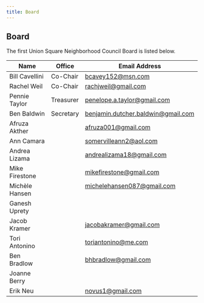 ```yaml
---
title: Board
---
```

## Board

The first Union Square Neighborhood Council Board is listed below.

| Name           | Office                                      | Email Address                         |
|----------------|---------------------------------------------|---------------------------------------|
| Bill Cavellini | Co-Chair  | bcavey152@msn.com               |
| Rachel Weil | Co-Chair  | rachjweil@gmail.com               |
| Pennie Taylor | Treasurer  | penelope.a.taylor@gmail.com    |
| Ben Baldwin | Secretary  |    benjamin.dutcher.baldwin@gmail.com           |
| Afruza Akther  |   |   afruza001@gmail.com            |
| Ann Camara |   |   somervilleann2@aol.com            |
| Andrea Lizama |   |   andrealizama18@gmail.com            |
| Mike Firestone |   |  mikefirestone@gmail.com             |
| Michèle Hansen |   |michelehansen087@gmail.com             |
| Ganesh Uprety |   |               |
| Jacob Kramer |   |  jacobakramer@gmail.com            |
| Tori Antonino |   |   toriantonino@me.com            |
| Ben Bradlow |   | bhbradlow@gmail.com |
| Joanne Berry |   |               |
| Erik Neu |   | novus1@gmail.com  |

